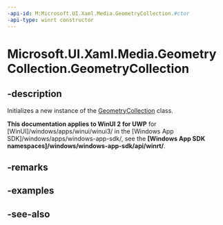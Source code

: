 ```yaml
---
-api-id: M:Microsoft.UI.Xaml.Media.GeometryCollection.#ctor
-api-type: winrt constructor
---
```


<!-- Method syntax
public GeometryCollection()
-->

# Microsoft.UI.Xaml.Media.GeometryCollection.GeometryCollection

## -description
Initializes a new instance of the [GeometryCollection](geometrycollection.md) class.

**This documentation applies to WinUI 2 for UWP** for [WinUI]/windows/apps/winui/winui3/ in the [Windows App SDK]/windows/apps/windows-app-sdk/, see the **[Windows App SDK namespaces]/windows/windows-app-sdk/api/winrt/**.

## -remarks

## -examples

## -see-also
